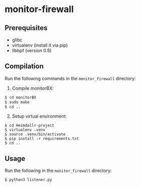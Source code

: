 # monitor-firewall

## Prerequisites

- glibc
- virtualenv (install it via pip)
- libbpf (version 0.5)

## Compilation

Run the following commands in the `monitor_firewall` directory:

1. Compile monitorBX:
```bash
$ cd monitorBX
$ sudo make
$ cd ..
```

2. Setup virtual environment:
```
$ cd Heimdallr-project
$ virtualenv .venv
$ source .venv/bin/activate
$ pip install -r requirements.txt
$ cd ..
```


## Usage

Run the following in the `monitor_firewall` directory:
```
$ python3 listener.py
```
